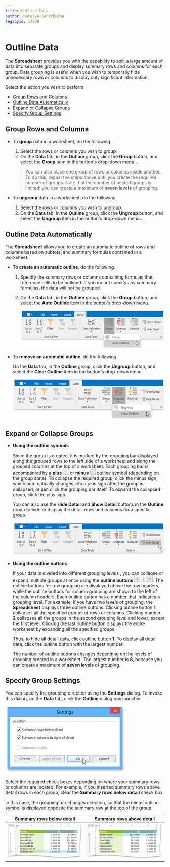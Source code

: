 ```yaml
---
title: Outline Data
author: Natalya Senichkina
legacyId: 17908
---
```

# Outline Data
The **Spreadsheet** provides you with the capability to split a large amount of data into separate groups and display summary rows and columns for each group. Data grouping is useful when you wish to temporally hide unnecessary rows or columns to display only significant information.

Select the action you wish to perform.
* [Group Rows and Columns](#groupmanually)
* [Outline Data Automatically](#groupautomatically)
* [Expand or Collapse Groups](#collapsegroup)
* [Specify Group Settings](#groupsettings)

## <a name="groupmanually"/>Group Rows and Columns
* To **group** data in a worksheet, do the following.
	1. Select the rows or columns you wish to group.
	2. On the **Data** tab, in the **Outline** group, click the **Group** button, and select the **Group** item in the button's drop-down menu...
	
	> You can also place one group of rows or columns inside another. To do this, repeat the steps above until you create the required number of groups. Note that the number of nested groups is limited: you can create a maximum of **seven levels** of grouping.
* To **ungroup** data in a worksheet, do the following.
	1. Select the rows or columns you wish to ungroup.
	2. On the **Data** tab, in the **Outline** group, click the **Ungroup** button, and select the **Ungroup** item in the button's drop-down menu...

## <a name="groupautomatically"/>Outline Data Automatically
The **Spreadsheet** allows you to create an automatic outline of rows and columns based on subtotal and summary formulas contained in a worksheet.
* To **create an automatic outline**, do the following.
	1. Specify the summary rows or columns containing formulas that reference cells to be outlined. If you do not specify any summary formulas, the data will not be grouped.
	2. On the **Data** tab, in the **Outline** group, click the **Group** button, and select the **Auto Outline** item in the button's drop-down menu.
		
		![Spreadsheet_OutlineCommand](../../../images/img25696.png)
* To **remove an automatic outline**, do the following.
	
	On the **Data** tab, in the **Outline** group, click the **Ungroup** button, and select the **Clear Outline** item in the button's drop-down menu.
	
	![Spreadsheet_ClearOutlineCommand](../../../images/img25697.png)

## <a name="collapsegroup"/>Expand or Collapse Groups
* **Using the outline symbols**
	
	Since the group is created, it is marked by the grouping bar displayed along the grouped rows to the left side of a worksheet and along the grouped columns at the top of a worksheet. Each grouping bar is accompanied by a **plus** ![SpreadsheetControl_PlusOutlineSymbol](../../../images/img25401.png) or **minus** ![SpreadsheetControl_MinusOutlineSymbol](../../../images/img25400.png) outline symbol (depending on the group state). To collapse the required group, click the minus sign, which automatically changes into a plus sign after the group is collapsed, or just click the grouping bar itself. To expand the collapsed group, click the plus sign.
	
	You can also use the **Hide Detail** and **Show Detail** buttons in the **Outline** group to hide or display the detail rows and columns for a specific group.
	
	![Spreadsheet_HideDetailCommand](../../../images/img25662.png)
* **Using the outline buttons**
	
	If your data is divided into different grouping levels , you can collapse or expand multiple groups at once using the **outline buttons** ![SpreadsheetControl_OutlineButtons](../../../images/img25399.png). The outline buttons for row grouping are displayed above the row headers, while the outline buttons for column grouping are shown to the left of the column headers. Each outline button has a number that indicates a grouping level. For example, if you have two levels of grouping, the **Spreadsheet** displays three outline buttons. Clicking outline button **1** collapses all the specified groups of rows or columns. Clicking number **2** collapses all the groups in the second grouping level and lower, except the first level. Clicking the last outline button displays the entire worksheet by expanding all the specified groups.
	
	Thus, to hide all detail data, click outline button **1**. To display all detail data, click the outline button with the largest number.
	
	The number of outline buttons changes depending on the levels of grouping created in a worksheet. The largest number is **8**, because you can create a maximum of **seven levels** of grouping.

## <a name="groupsettings"/>Specify Group Settings
You can specify the grouping direction using the **Settings** dialog. To invoke this dialog, on the **Data** tab, click the **Outline** dialog box launcher.

![Spreadsheet_GroupSettingsDialog](../../../images/img25691.png)

Select the required check boxes depending on where your summary rows or columns are located. For example, if you inserted summary rows above detail rows in each group, clear the **Summary rows below detail** check box.

In this case, the grouping bar changes direction, so that the minus outline symbol is displayed opposite the summary row at the top of the group.

| Summary rows below detail | Summary rows above detail |
|---|---|
| ![SpreadsheetControl_SummaryBelowDetail](../../../images/img25429.png) | ![SpreadsheetControl_SummaryAboveDetail](../../../images/img25428.png) |